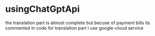 # usingChatGptApi
the translation part is almost complete but becuse of payment bills its commented in code 
for translation part i use google-cloud service
